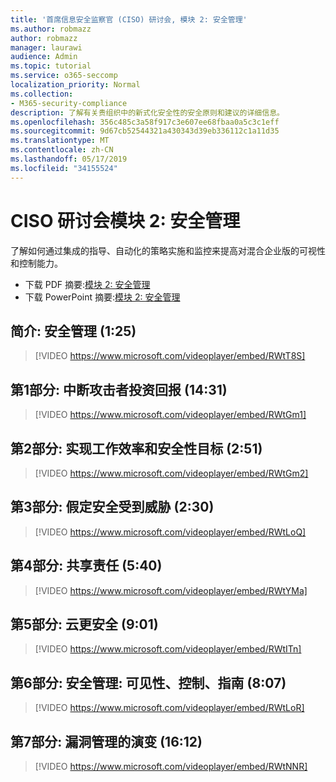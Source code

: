 ```yaml
---
title: '首席信息安全监察官 (CISO) 研讨会, 模块 2: 安全管理'
ms.author: robmazz
author: robmazz
manager: laurawi
audience: Admin
ms.topic: tutorial
ms.service: o365-seccomp
localization_priority: Normal
ms.collection:
- M365-security-compliance
description: 了解有关贵组织中的新式化安全性的安全原则和建议的详细信息。
ms.openlocfilehash: 356c485c3a58f917c3e607ee68fbaa0a5c3c1eff
ms.sourcegitcommit: 9d67cb52544321a430343d39eb336112c1a11d35
ms.translationtype: MT
ms.contentlocale: zh-CN
ms.lasthandoff: 05/17/2019
ms.locfileid: "34155524"
---
```

# <a name="ciso-workshop-module-2-security-management"></a>CISO 研讨会模块 2: 安全管理 

了解如何通过集成的指导、自动化的策略实施和监控来提高对混合企业版的可视性和控制能力。

- 下载 PDF 摘要:[模块 2: 安全管理](media/ciso-workshop-2-security-management.pdf)
- 下载 PowerPoint 摘要:[模块 2: 安全管理](https://docs.microsoft.com/office365/securitycompliance/media/ciso-workshop-2-security-management.pptx)

## <a name="introduction-security-management-125"></a>简介: 安全管理 (1:25)

> [!VIDEO https://www.microsoft.com/videoplayer/embed/RWtT8S]

## <a name="part-1-disrupting-attacker-return-on-investment-1431"></a>第1部分: 中断攻击者投资回报 (14:31)

> [!VIDEO https://www.microsoft.com/videoplayer/embed/RWtGm1]

## <a name="part-2-meet-productivity-and-security-goals-251"></a>第2部分: 实现工作效率和安全性目标 (2:51)

> [!VIDEO https://www.microsoft.com/videoplayer/embed/RWtGm2]

## <a name="part-3-assume-compromise-230"></a>第3部分: 假定安全受到威胁 (2:30)

> [!VIDEO https://www.microsoft.com/videoplayer/embed/RWtLoQ]

## <a name="part-4-shared-responsibility-540"></a>第4部分: 共享责任 (5:40)

> [!VIDEO https://www.microsoft.com/videoplayer/embed/RWtYMa]

## <a name="part-5-cloud-is-more-secure-901"></a>第5部分: 云更安全 (9:01)

> [!VIDEO https://www.microsoft.com/videoplayer/embed/RWtITn]

## <a name="part-6-security-management-visibility-control-guidance-807"></a>第6部分: 安全管理: 可见性、控制、指南 (8:07)

> [!VIDEO https://www.microsoft.com/videoplayer/embed/RWtLoR]

## <a name="part-7-evolution-of-vulnerability-management-1612"></a>第7部分: 漏洞管理的演变 (16:12)

> [!VIDEO https://www.microsoft.com/videoplayer/embed/RWtNNR]